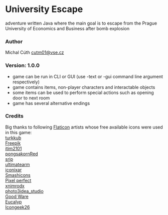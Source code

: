 # University Escape
adventure written Java where the main goal is to escape from the Prague University of Economics and Business after bomb explosion

### Author
Michal Cúth <cutm01@vse.cz>

### Version: 1.0.0
* game can be run in CLI or GUI (use -text or -gui command line argument respectively)
* game contains items, non-player characters and interactable objects
* some items can be used to perform special actions such as opening door to next room
* game has several alternative endings

### Credits
Big thanks to following [Flaticon](https://www.flaticon.com/) artists whose free available icons were used in this game:<br>
[turkkub](https://www.flaticon.com/authors/turkkub)<br>
[Freepik](https://www.flaticon.com/authors/freepik)<br>
[itim2101](https://www.flaticon.com/authors/itim2101)<br>
[pongsakornRed](https://www.flaticon.com/authors/pongsakornred)<br>
[srip](https://www.flaticon.com/authors/srip)<br>
[ultimatearm](https://www.flaticon.com/authors/ultimatearm)<br>
[iconixar](https://www.flaticon.com/authors/iconixar)<br>
[Smashicons](https://www.flaticon.com/authors/smashicons)<br>
[Pixel perfect](https://www.flaticon.com/authors/pixel-perfect)<br>
[xnimrodx](https://www.flaticon.com/authors/xnimrodx)<br>
[photo3idea_studio](https://www.flaticon.com/authors/photo3idea-studio)<br>
[Good Ware](https://www.flaticon.com/authors/good-ware)<br>
[Eucalyp](https://www.flaticon.com/authors/eucalyp)<br>
[Icongeek26](https://www.flaticon.com/authors/icongeek26)<br>
